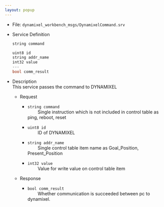 ```yaml
---
layout: popup
---
```


- File: `dynamixel_workbench_msgs/DynamixelCommand.srv`

- Service Definition
    ```c
    string command

    uint8 id
    string addr_name
    int32 value
    ---
    bool comm_result
    ```

- Description  
This service passes the command to DYNAMIXEL  

  - Request  
    * `string command`  
&emsp;&emsp; Single instruction which is not included in control table as ping, reboot, reset

    * `uint8 id`  
&emsp;&emsp; ID of DYNAMIXEL

    * `string addr_name`  
&emsp;&emsp; Single control table item name as Goal_Position, Present_Position

    * `int32 value`  
&emsp;&emsp; Value for write value on control table item

  - Response  
    * `bool comm_result`  
&emsp;&emsp; Whether communication is succeeded between pc to dynamixel.
